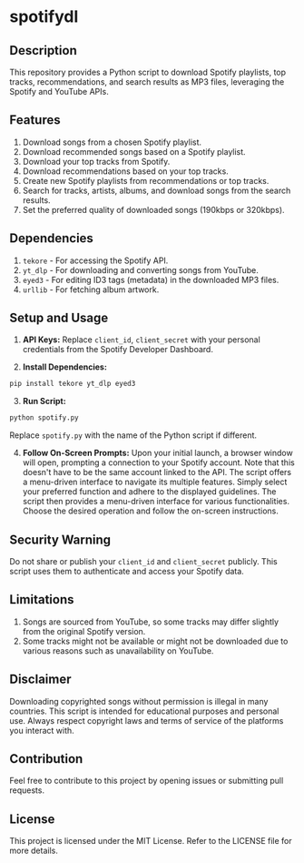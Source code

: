 # spotifydl

## Description

This repository provides a Python script to download Spotify playlists, top tracks, recommendations, and search results as MP3 files, leveraging the Spotify and YouTube APIs.

## Features

1. Download songs from a chosen Spotify playlist.
2. Download recommended songs based on a Spotify playlist.
3. Download your top tracks from Spotify.
4. Download recommendations based on your top tracks.
5. Create new Spotify playlists from recommendations or top tracks.
6. Search for tracks, artists, albums, and download songs from the search results.
7. Set the preferred quality of downloaded songs (190kbps or 320kbps).

## Dependencies

1. `tekore` - For accessing the Spotify API.
2. `yt_dlp` - For downloading and converting songs from YouTube.
3. `eyed3` - For editing ID3 tags (metadata) in the downloaded MP3 files.
4. `urllib` - For fetching album artwork.

## Setup and Usage

1. **API Keys:** Replace `client_id`, `client_secret` with your personal credentials from the Spotify Developer Dashboard.

2. **Install Dependencies:**

```bash
pip install tekore yt_dlp eyed3
```

3. **Run Script:**

```bash
python spotify.py
```

Replace `spotify.py` with the name of the Python script if different.

4. **Follow On-Screen Prompts:** 
Upon your initial launch, a browser window will open, prompting a connection to your Spotify account. Note that this doesn't have to be the same account linked to the API. The script offers a menu-driven interface to navigate its multiple features. Simply select your preferred function and adhere to the displayed guidelines.
The script then provides a menu-driven interface for various functionalities. Choose the desired operation and follow the on-screen instructions.

## Security Warning

Do not share or publish your `client_id` and `client_secret` publicly. This script uses them to authenticate and access your Spotify data. 

## Limitations

1. Songs are sourced from YouTube, so some tracks may differ slightly from the original Spotify version.
2. Some tracks might not be available or might not be downloaded due to various reasons such as unavailability on YouTube.

## Disclaimer

Downloading copyrighted songs without permission is illegal in many countries. This script is intended for educational purposes and personal use. Always respect copyright laws and terms of service of the platforms you interact with.

## Contribution

Feel free to contribute to this project by opening issues or submitting pull requests. 

## License

This project is licensed under the MIT License. Refer to the LICENSE file for more details.
